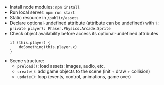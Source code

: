 - Install node modules: ```npm install```
- Run local server: ```npm run start```
- Static resource in ```/public/assets```
- Declare optional-undefined attribute (attribute can be undefined) with ```?```: ```private player?: Phaser.Physics.Arcade.Sprite```
- Check object availability before access its optional-undefined attributes
  ```
  if (this.player) {
      doSomething(this.player.x)
  }
  ```
- Scene structure:
  - ```preload()```: load assets: images, audio, etc.
  - ```create()```: add game objects to the scene (init + draw + collision)
  - ```update()```: loop (events, control, animations, game over)